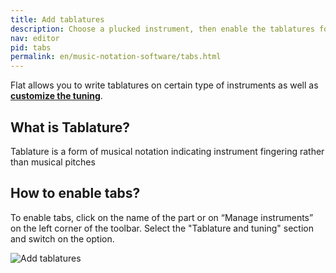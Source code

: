 ```yaml
---
title: Add tablatures
description: Choose a plucked instrument, then enable the tablatures for this instruments.
nav: editor
pid: tabs
permalink: en/music-notation-software/tabs.html
---
```


Flat allows you to write tablatures on certain type of instruments as well as [**customize the tuning**](/help/en/music-notation-software/tuning.html).

## What is Tablature?

Tablature is a form of musical notation indicating instrument fingering rather than musical pitches

## How to enable tabs?

To enable tabs, click on the name of the part or on “Manage instruments” on the left corner of the toolbar. Select the "Tablature and tuning" section and switch on the option.

![Add tablatures](/help/assets/img/editor/editor_tabs.gif)